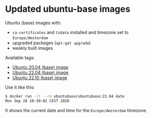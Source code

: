 # Updated ubuntu-base images

Ubuntu (base) images with:
- `ca-certificates` and `tzdata` installed and timezone set to `Europe/Amsterdam`
- upgraded packages (`apt-get upgrade`)
- weekly built images

Available tags:
- [Ubuntu 20.04 (base) image](https://hub.docker.com/_/ubuntu?tab=tags&page=1&name=20.04)
- [Ubuntu 22.04 (base) image](https://hub.docker.com/_/ubuntu?tab=tags&page=1&name=22.04)
- [Ubuntu 22.10 (base) image](https://hub.docker.com/_/ubuntu?tab=tags&page=1&name=22.10)

Use it like this:

```sh
$ docker run -it --rm ubuntubase/ubuntubase:22.04 date
Mon Sep 28 10:30:02 CEST 2020
```

It shows the current date and time for the `Europe/Amsterdam` timezone.
